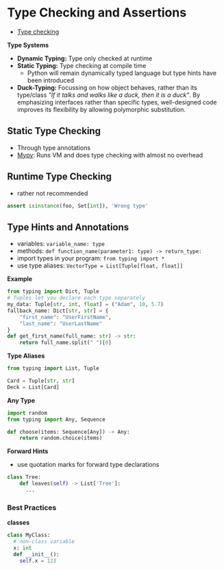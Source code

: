 # Type Checking and Assertions

- [Type checking](https://realpython.com/python-type-checking/)

**Type Systems**

- **Dynamic Typing:** Type only checked at runtime
- **Static Typing:** Type checking at compile time
  - Python will remain dynamically typed language but type hints have been introduced
- **Duck-Typing:** Focussing on how object behaves, rather than its type/class *"If it talks and walks like a duck, then it is a duck"*.  By emphasizing interfaces rather than specific types, well-designed code improves its flexibility by allowing polymorphic substitution.



## Static Type Checking

- Through type annotations
- [Mypy](http://www.mypy-lang.org/): Runs VM and does type checking with almost no overhead



## Runtime Type Checking

- rather not recommended

```python
assert isinstance(foo, Set[int]), 'Wrong type'
```



## Type Hints and Annotations

- variables: `variable_name: type`
- methods: ``def function_name(parameter1: type) -> return_type:``
- import types in your program: `from typing import *`
- use type aliases: `VectorType = List[Tuple[float, float]] `

**Example**

```python
from typing import Dict, Tuple
# Tuples let you declare each type separately
my_data: Tuple[str, int, float] = ("Adam", 10, 5.7)
fallback_name: Dict[str, str] = {
    "first_name": "UserFirstName",
    "last_name": "UserLastName"
}
def get_first_name(full_name: str) -> str:
	return full_name.split(" ")[0]
```

**Type Aliases**

```python
from typing import List, Tuple

Card = Tuple[str, str]
Deck = List[Card]
```

**Any Type**

```python
import random
from typing import Any, Sequence

def choose(items: Sequence[Any]) -> Any:
    return random.choice(items)
```

**Forward Hints**

- use quotation marks for forward type declarations 

```python
class Tree:
    def leaves(self) -> List['Tree']:
      ...
```



### Best Practices



**classes**



```python
class MyClass:
  # non-class variable
  x: int
  def __init__():
  	self.x = 123
```



